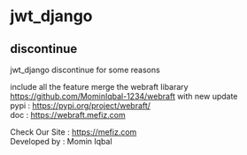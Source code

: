 # jwt_django
## discontinue
jwt_django discontinue for some reasons <br>

include all the feature merge the webraft libarary https://github.com/MominIqbal-1234/webraft with new update <br>
pypi : https://pypi.org/project/webraft/ <br>
doc : https://webraft.mefiz.com


Check Our Site : https://mefiz.com </br>
Developed by : Momin Iqbal

